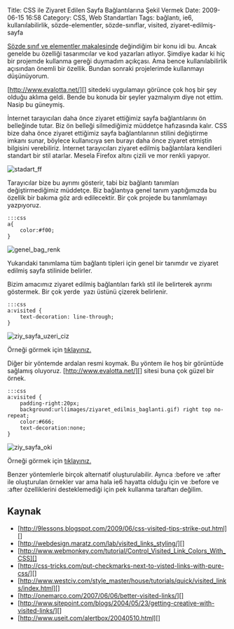 Title: CSS ile Ziyaret Edilen Sayfa Bağlantılarına Şekil Vermek
Date: 2009-06-15 16:58
Category: CSS, Web Standartları
Tags: bağlantı, ie6, kullanılabilirlik, sözde-elementler, sözde-sınıflar, visited, ziyaret-edilmiş-sayfa

[Sözde sınıf ve elementler makalesinde][] değindiğim bir konu idi bu.
Ancak genelde bu özelliği tasarımcılar ve kod yazarları atlıyor. Şimdiye
kadar ki hiç bir projemde kullanma gereği duymadım açıkçası. Ama bence
kullanılabilirlik açısından önemli bir özellik. Bundan sonraki
projelerimde kullanmayı düşünüyorum.

[http://www.evalotta.net/][] sitedeki uygulamayı görünce çok hoş bir şey
olduğu aklıma geldi. Bende bu konuda bir şeyler yazmalıyım diye not
ettim. Nasip bu güneymiş.

İnternet tarayıcıları daha önce ziyaret ettiğimiz sayfa bağlantılarını
ön belleğinde tutar. Biz ön belleği silmediğimiz müddetçe hafızasında
kalır. CSS bize daha önce ziyaret ettiğimiz sayfa bağlantılarının
stilini değiştirme imkanı sunar, böylece kullanıcıya sen burayı daha
önce ziyaret etmiştin bilgisini verebiliriz. İnternet tarayıcıları
ziyaret edilmiş bağlantılara kendileri standart bir stil atarlar. Mesela
Firefox altını çizili ve mor renkli yapıyor.

![stadart_ff][]

Tarayıcılar bize bu ayrımı gösterir, tabi biz bağlantı tanımları
değiştirmediğimiz müddetçe. Biz bağlantıya genel tanım yaptığımızda bu
özellik bir bakıma göz ardı edilecektir. Bir çok projede bu tanımlamayı
yazpıyoruz.

	:::css
	a{
		color:#f00;
	} 

![genel_bag_renk][]

Yukarıdaki tanımlama tüm bağlantı tipleri için genel bir tanımdır ve
ziyaret edilmiş sayfa stilinide belirler.

Bizim amacımız ziyaret edilmiş bağlantıları farklı stil ile belirterek
ayrımı göstermek. Bir çok yerde  yazı üstünü çizerek belirlenir.

	:::css
	a:visited {
		text-decoration: line-through;
	}

![ziy_sayfa_uzeri_ciz][]

Örneği görmek için [tıklayınız.][]

Diğer bir yöntemde ardalan resmi koymak. Bu yöntem ile hoş bir görüntüde
sağlamış oluyoruz. [http://www.evalotta.net/][] sitesi buna çok güzel
bir örnek.

	:::css
	a:visited {
		padding-right:20px;
		background:url(images/ziyaret_edilmis_baglanti.gif) right top no-repeat; 
		color:#666; 
		text-decoration:none;
	} 

![ziy_sayfa_oki][]

Örneği görmek için [tıklayınız.][1]

Benzer yöntemlerle birçok alternatif oluşturulabilir. Ayrıca :before ve
:after ile oluşturulan örnekler var ama hala ie6 hayatta olduğu için ve
:before ve :after özelliklerini desteklemediği için pek kullanma
taraftarı değilim.

Kaynak
------

-   [http://9lessons.blogspot.com/2009/06/css-visited-tips-strike-out.html][]
-   [http://webdesign.maratz.com/lab/visited_links_styling/][]
-   [http://www.webmonkey.com/tutorial/Control_Visited_Link_Colors_With_CSS][]
-   [http://css-tricks.com/put-checkmarks-next-to-visted-links-with-pure-css/][]
-   [http://www.westciv.com/style_master/house/tutorials/quick/visited_links/index.html][]
-   [http://onemarco.com/2007/06/06/better-visited-links/][]
-   [http://www.sitepoint.com/blogs/2004/05/23/getting-creative-with-visited-links/][]
-   [http://www.useit.com/alertbox/20040510.html][]

  [Sözde sınıf ve elementler makalesinde]: http://www.fatihhayrioglu.com/pseudo-siniflari-ve-pseudo-elementleri/
  [http://www.evalotta.net/]: http://www.evalotta.net/
  [stadart_ff]: /images/stadart_ff.gif
  [genel_bag_renk]: /images/genel_bag_renk.gif
  [ziy_sayfa_uzeri_ciz]: /images/ziy_sayfa_uzeri_ciz.gif
  [tıklayınız.]: /dokumanlar/ziyaret_edilmis_baglantilar.html
  [ziy_sayfa_oki]: /images/ziy_sayfa_oki.gif
  [1]: /dokumanlar/ziyaret_edilmis_baglantilar2.html
  [http://9lessons.blogspot.com/2009/06/css-visited-tips-strike-out.html]: http://9lessons.blogspot.com/2009/06/css-visited-tips-strike-out.html
  [http://webdesign.maratz.com/lab/visited_links_styling/]: http://webdesign.maratz.com/lab/visited_links_styling/
  [http://www.webmonkey.com/tutorial/Control_Visited_Link_Colors_With_CSS]: http://www.webmonkey.com/tutorial/Control_Visited_Link_Colors_With_CSS
  [http://css-tricks.com/put-checkmarks-next-to-visted-links-with-pure-css/]: http://css-tricks.com/put-checkmarks-next-to-visted-links-with-pure-css/
  [http://www.westciv.com/style_master/house/tutorials/quick/visited_links/index.html]: http://www.westciv.com/style_master/house/tutorials/quick/visited_links/index.html
  [http://onemarco.com/2007/06/06/better-visited-links/]: http://onemarco.com/2007/06/06/better-visited-links/
  [http://www.sitepoint.com/blogs/2004/05/23/getting-creative-with-visited-links/]: http://www.sitepoint.com/blogs/2004/05/23/getting-creative-with-visited-links/
  [http://www.useit.com/alertbox/20040510.html]: http://www.useit.com/alertbox/20040510.html